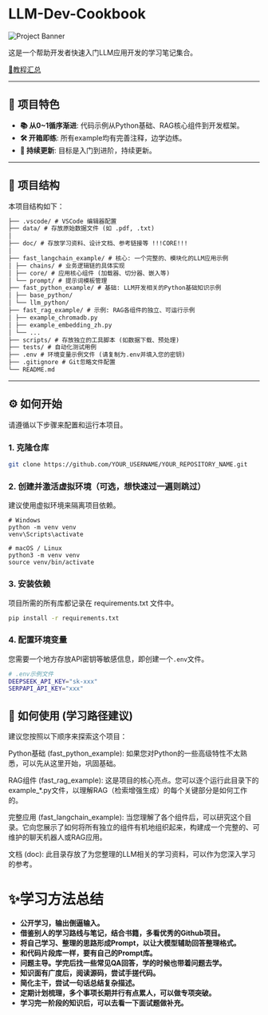 


# LLM-Dev-Cookbook

![Project Banner](https://placehold.co/1200x400/000000/FFFFFF/png?text=LLM-Dev-Cookbook)

这是一个帮助开发者快速入门LLM应用开发的学习笔记集合。


[🛄教程汇总](https://github.com/tataCrayon/LLM-DEV-COOKBOOK/blob/main/doc/Github%E9%A1%B9%E7%9B%AE%E4%B8%8E%E6%95%99%E7%A8%8B%E6%B1%87%E6%80%BB.md)

---

## 🚀 项目特色

*   **📚 从0~1循序渐进**: 代码示例从Python基础、RAG核心组件到开发框架。
*   **🛠️ 开箱即练**: 所有example均有完善注释，边学边练。
*   **🌱 持续更新**: 目标是入门到进阶，持续更新。

---

## 📂 项目结构

本项目结构如下：
```txt
├── .vscode/ # VSCode 编辑器配置
├── data/ # 存放原始数据文件 (如 .pdf, .txt)
│
├── doc/ # 存放学习资料、设计文档、参考链接等 !!!CORE!!!
│
├── fast_langchain_example/ # 核心: 一个完整的、模块化的LLM应用示例
│ ├── chains/ # 业务逻辑链的具体实现
│ ├── core/ # 应用核心组件 (加载器、切分器、嵌入等)
│ └── prompt/ # 提示词模板管理
├── fast_python_example/ # 基础: LLM开发相关的Python基础知识示例
│ ├── base_python/
│ └── llm_python/
├── fast_rag_example/ # 示例: RAG各组件的独立、可运行示例
│ ├── example_chromadb.py
│ ├── example_embedding_zh.py
│ └── ...
├── scripts/ # 存放独立的工具脚本 (如数据下载、预处理)
├── tests/ # 自动化测试用例
├── .env # 环境变量示例文件 (请复制为.env并填入您的密钥)
├── .gitignore # Git忽略文件配置
└── README.md
```
---

## ⚙️ 如何开始

请遵循以下步骤来配置和运行本项目。

### 1. 克隆仓库

```bash
git clone https://github.com/YOUR_USERNAME/YOUR_REPOSITORY_NAME.git
```
### 2. 创建并激活虚拟环境（可选，想快速过一遍则跳过）
建议使用虚拟环境来隔离项目依赖。
```
# Windows
python -m venv venv
venv\Scripts\activate

# macOS / Linux
python3 -m venv venv
source venv/bin/activate
```

### 3. 安装依赖
项目所需的所有库都记录在 requirements.txt 文件中。
```bash
pip install -r requirements.txt
```
### 4. 配置环境变量

您需要一个地方存放API密钥等敏感信息，即创建一个`.env`文件。

```bash
# .env示例文件
DEEPSEEK_API_KEY="sk-xxx"
SERPAPI_API_KEY="xxx"
```

## 📖 如何使用 (学习路径建议)

建议您按照以下顺序来探索这个项目：

Python基础 (fast_python_example): 如果您对Python的一些高级特性不太熟悉，可以先从这里开始，巩固基础。

RAG组件 (fast_rag_example): 这是项目的核心亮点。您可以逐个运行此目录下的example_*.py文件，以理解RAG（检索增强生成）的每个关键部分是如何工作的。

完整应用 (fast_langchain_example): 当您理解了各个组件后，可以研究这个目录。它向您展示了如何将所有独立的组件有机地组织起来，构建成一个完整的、可维护的聊天机器人或RAG应用。

文档 (doc): 此目录存放了为您整理的LLM相关的学习资料，可以作为您深入学习的参考。

# ✨学习方法总结
- **公开学习，输出倒逼输入。**
- **借鉴别人的学习路线与笔记，结合书籍，多看优秀的Github项目。**
- **将自己学习、整理的思路形成Prompt，以让大模型辅助回答整理格式。**
- **和代码片段库一样，要有自己的Prompt库。**
- **问题主导。学完后找一些常见QA回答，学的时候也带着问题去学。**
- **知识面有广度后，阅读源码，尝试手搓代码。**
- **简化主干，尝试一句话总结复杂描述。**
- **定期计划梳理，多个事项长期并行有点累人，可以做专项突破。**
- **学习完一阶段的知识后，可以去看一下面试题做补充。**